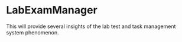 # LabExamManager

This will provide several insights of the lab test and task management system phenomenon.
